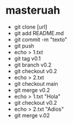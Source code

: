 # masteruah

<ul>
    <li>git clone [url]</li>
    <li>git add README.md</li>
    <li>git commit -m "texto"</li>
    <li>git push</li>
    <li>echo > 1.txt</li>
    <li>git tag v0.1</li>
    <li>git branch v0.2</li>
    <li>git checkout v0.2</li>
    <li>echo > 2.txt</li>
    <li>git checkout main</li>
    <li>git merge v0.2</li>
    <li>echo > 1.txt "Hola"</li>
    <li>git checkout v0.2</li>
    <li>echo > 2.txt "Adios"</li>
    <li>git merge v.02</li>
</ul>


